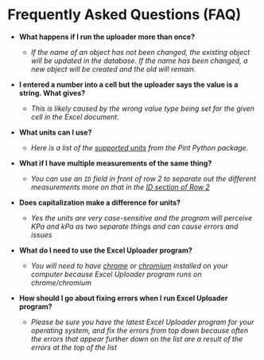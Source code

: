 # Frequently Asked Questions (FAQ)


* **What happens if I run the uploader more than once?**
    * _If the name of an object has not been changed, the existing object will be updated in the database. If the name has been changed, a new object will be created and the old will remain._

* **I entered a number into a cell but the uploader says the value is a string. What gives?**
    * _This is likely caused by the wrong value type being set for the given cell in the Excel document._

* **What units can I use?**
    * _Here is a list of the <a href="https://github.com/hgrecco/pint/blob/master/pint/default_en.txt" target="_blank">supported units</a> from the Pint Python package._

* **What if I have multiple measurements of the same thing?**
    * _You can use an `ID` field in front of row 2 to separate out the different measurements more on that in
    the <a href="excel_rows/#id-optional" target="_blank">ID section of Row 2</a>_

* **Does capitalization make a difference for units?**
    * _Yes the units are very case-sensitive and the program will perceive KPa and kPa as two separate things and can cause errors and issues_

* **What do I need to use the Excel Uploader program?**
    * _You will need to have <a href="https://www.google.com/chrome/" target="_blank">chrome</a> or <a href="https://www.chromium.org/getting-involved/download-chromium/" target="_blank">chromium</a> installed on your computer because Excel Uploader program runs on chrome/chromium_

* **How should I go about fixing errors when I run Excel Uploader program?**
    * _Please be sure you have the latest Excel Uploader program for your operating system, and fix the errors from top down because often the errors that appear further down on the list are a result of the errors at the top of the list_ 
